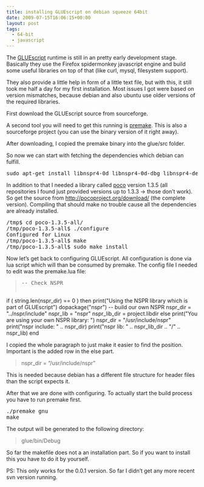 ```yaml
---
title: installing GLUEscript on debian squeeze 64bit
date: 2009-07-15T16:06:15+00:00
layout: post
tags:
  - 64-bit
  - javascript
---
```

The [GLUEscript](https://sourceforge.net/projects/gluescript/) runtime is still in an pretty early development stage. Basically they use the Firefox spidermonkey javascript engine and build some useful libraries on top of that (like curl, mysql, filesystem support).

They also provide a little help in form of a little text file, but with this, it still took me half a day for my first installation. Most issues I got were based on version mismatches, because debian and also ubuntu use older versions of the required libraries.

First download the GLUEscript source from sourceforge.

A second tool you will need to get this running is [premake](http://premake.sourceforge.net/). This is also a sourceforge project (you can use the binary version of it right away).

After downloading, I copied the premake binary into the glue/src folder.

So now we can start with fetching the dependencies which debian can fulfill.

<pre class='prettyprint lang-shell'>sudo apt-get install libnspr4-0d libnspr4-0d-dbg libnspr4-dev libcurl4-openssl-dev libwxgtk2.8-dev libssl-dev libiodbc2-dev libmysql++-dev
</pre>

In addition to that I needed a library called [poco](http://pocoproject.org/) version 1.3.5 (all repositories I found just provided versions up to 1.3.3 -> those don’t work). So get the source from <http://pocoproject.org/download/> (the complete version). Compiling that should make no trouble cause all the dependencies are already installed.

<pre class='prettyprint lang-shell'>/tmp$ cd poco-1.3.5-all/
/tmp/poco-1.3.5-all$ ./configure
Configured for Linux
/tmp/poco-1.3.5-all$ make
/tmp/poco-1.3.5-all$ sudo make install
</pre>

Now let’s get back to configuring GLUEscript. All configuration is done via lua script which will than be consumed by premake. The config file I needed to edit was the premake.lua file:

> <pre>-- Check NSPR
if ( string.len(nspr_dir) == 0 ) then
  print("Using the NSPR library which is part of GLUEscript")
  dopackage("nspr") -- build our own NSPR
  nspr_dir = "../nspr/include"
  nspr_lib = "nspr"
  nspr_lib_dir = project.libdir
else
  print("You are using your own NSPR library: ")
  nspr_dir = "/usr/include/nspr"
  print("nspr include: " .. nspr_dir)
  print("nspr lib: " .. nspr_lib_dir .. "/" .. nspr_lib)
end
</pre>

I copied the whole paragraph to just make it easier to find the position. Important is the added row in the else part.

> nspr_dir = “/usr/include/nspr”

This is needed because debian has a different file structure for header files than the script expects it.

After that we are done with configuring. To actually start the build process you have to run premake first.

<pre class='prettyprint lang-shell'>./premake gnu
make
</pre>

The output will be generated to the following directory:

> glue/bin/Debug

So far the makefile does not a an installation part. So if you want to install this you have to do it by yourself.

PS: This only works for the 0.0.1 version. So far I didn’t get any more recent svn version running.
